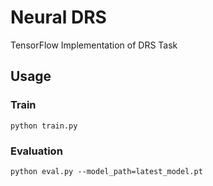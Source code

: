 # Neural DRS
TensorFlow Implementation of DRS Task

## Usage

### Train
```
python train.py
```

### Evaluation
```
python eval.py --model_path=latest_model.pt
```
